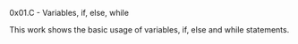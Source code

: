 0x01.C - Variables, if, else, while

This work shows the basic usage of variables, if, else and while statements.
